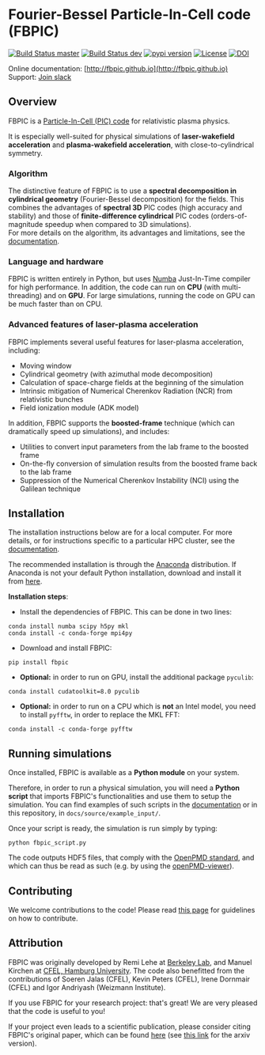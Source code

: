 # Fourier-Bessel Particle-In-Cell code (FBPIC)

[![Build Status master](https://img.shields.io/travis/fbpic/fbpic/master.svg?label=master)](https://travis-ci.org/fbpic/fbpic/branches)
[![Build Status dev](https://img.shields.io/travis/fbpic/fbpic/dev.svg?label=dev)](https://travis-ci.org/fbpic/fbpic/branches)
[![pypi version](https://img.shields.io/pypi/v/fbpic.svg)](https://pypi.python.org/pypi/fbpic)
[![License](https://img.shields.io/pypi/l/fbpic.svg)](LICENSE.txt)
[![DOI](https://zenodo.org/badge/69215997.svg)](https://zenodo.org/badge/latestdoi/69215997)

Online documentation: [http://fbpic.github.io](http://fbpic.github.io)<br/>
Support: [Join slack](https://slack-fbpic.herokuapp.com)

## Overview

FBPIC is a
[Particle-In-Cell (PIC) code](https://en.wikipedia.org/wiki/Particle-in-cell)
for relativistic plasma physics.  

It is especially well-suited for physical simulations of
**laser-wakefield acceleration** and **plasma-wakefield acceleration**, with close-to-cylindrical symmetry.

### Algorithm

The distinctive feature of FBPIC is to use
a **spectral decomposition in
cylindrical geometry** (Fourier-Bessel
decomposition) for the fields. This combines the advantages of **spectral 3D** PIC codes (high accuracy and stability) and
those of **finite-difference cylindrical** PIC codes
(orders-of-magnitude speedup when compared to 3D simulations).  
For more details on the algorithm, its advantages and limitations, see
the [documentation](http://fbpic.github.io).

### Language and hardware

FBPIC is written entirely in Python, but uses
[Numba](http://numba.pydata.org/) Just-In-Time compiler for high
performance. In addition, the code can run on **CPU** (with multi-threading)
and on **GPU**. For large simulations, running the
code on GPU can be much faster than on CPU.

### Advanced features of laser-plasma acceleration

FBPIC implements several useful features for laser-plasma acceleration, including:
- Moving window
- Cylindrical geometry (with azimuthal mode decomposition)
- Calculation of space-charge fields at the beginning of the simulation
- Intrinsic mitigation of Numerical Cherenkov Radiation (NCR) from relativistic bunches
- Field ionization module (ADK model)

In addition, FBPIC supports the **boosted-frame** technique (which can
dramatically speed up simulations), and includes:
- Utilities to convert input parameters from the lab frame to the boosted frame
- On-the-fly conversion of simulation results from the boosted frame back to the lab frame
- Suppression of the Numerical Cherenkov Instability (NCI) using the Galilean technique

## Installation

The installation instructions below are for a local computer. For more
details, or for instructions specific to a particular HPC cluster, see
the [documentation](http://fbpic.github.io).

The recommended installation is through the
[Anaconda](https://www.continuum.io/why-anaconda) distribution.
If Anaconda is not your default Python installation, download and install
it from [here](https://www.continuum.io/downloads).

**Installation steps**:

- Install the dependencies of FBPIC. This can be done in two lines:
```
conda install numba scipy h5py mkl
conda install -c conda-forge mpi4py
```
- Download and install FBPIC:
```
pip install fbpic
```

- **Optional:** in order to run on GPU, install the additional package
`pyculib`:
```
conda install cudatoolkit=8.0 pyculib
```

- **Optional:** in order to run on a CPU which is **not** an Intel model, you
need to install `pyfftw`, in order to replace the MKL FFT:
```
conda install -c conda-forge pyfftw
```

## Running simulations

Once installed, FBPIC is available as a **Python module** on your
system.

Therefore, in order to run a physical simulation, you will need a **Python
script** that imports FBPIC's functionalities and use them to setup the
simulation. You can find examples of such scripts in the
[documentation](http://fbpic.github.io) or in this repository, in `docs/source/example_input/`.

Once your script is ready, the simulation is run simply by typing:
```
python fbpic_script.py
```
The code outputs HDF5 files, that comply with the
[OpenPMD standard](http://www.openpmd.org/#/start),
 and which can thus be read as such (e.g. by using the
 [openPMD-viewer](https://github.com/openPMD/openPMD-viewer)).

## Contributing

We welcome contributions to the code! Please read [this page](https://github.com/fbpic/fbpic/blob/master/CONTRIBUTING.md) for guidelines on how to contribute.

## Attribution

FBPIC was originally developed by Remi Lehe at [Berkeley Lab](http://www.lbl.gov/),
and Manuel Kirchen at
[CFEL, Hamburg University](http://lux.cfel.de/). The code also
benefitted from the contributions of Soeren Jalas (CFEL), Kevin Peters (CFEL),
Irene Dornmair (CFEL) and Igor Andriyash (Weizmann Institute).

If you use FBPIC for your research project: that's great! We are
very pleased that the code is useful to you!

If your project even leads to a scientific publication, please
consider citing FBPIC's original paper, which can be found
[here](http://www.sciencedirect.com/science/article/pii/S0010465516300224)
(see [this link](https://arxiv.org/abs/1507.04790) for the arxiv version).
